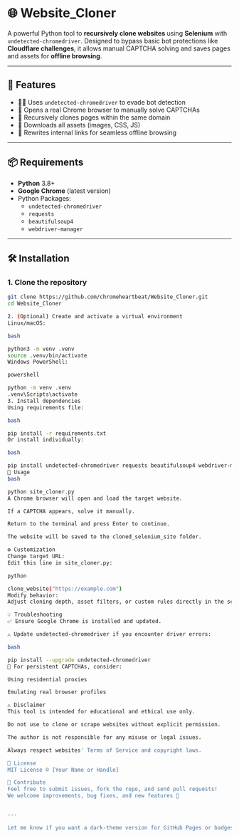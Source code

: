 # 🌐 Website_Cloner

A powerful Python tool to **recursively clone websites** using **Selenium** with `undetected-chromedriver`. Designed to bypass basic bot protections like **Cloudflare challenges**, it allows manual CAPTCHA solving and saves pages and assets for **offline browsing**.

---

## 🚀 Features

- 🕵️‍♂️ Uses `undetected-chromedriver` to evade bot detection
- 🧠 Opens a real Chrome browser to manually solve CAPTCHAs
- 🔄 Recursively clones pages within the same domain
- 🎨 Downloads all assets (images, CSS, JS)
- 🔗 Rewrites internal links for seamless offline browsing

---

## 📦 Requirements

- **Python** 3.8+
- **Google Chrome** (latest version)
- Python Packages:
  - `undetected-chromedriver`
  - `requests`
  - `beautifulsoup4`
  - `webdriver-manager`

---

## 🛠️ Installation

### 1. Clone the repository

```bash
git clone https://github.com/chromeheartbeat/Website_Cloner.git
cd Website_Cloner

2. (Optional) Create and activate a virtual environment
Linux/macOS:

bash

python3 -m venv .venv
source .venv/bin/activate
Windows PowerShell:

powershell

python -m venv .venv
.venv\Scripts\activate
3. Install dependencies
Using requirements file:

bash

pip install -r requirements.txt
Or install individually:

bash

pip install undetected-chromedriver requests beautifulsoup4 webdriver-manager
🧪 Usage
bash

python site_cloner.py
A Chrome browser will open and load the target website.

If a CAPTCHA appears, solve it manually.

Return to the terminal and press Enter to continue.

The website will be saved to the cloned_selenium_site folder.

⚙️ Customization
Change target URL:
Edit this line in site_cloner.py:

python

clone_website("https://example.com")
Modify behavior:
Adjust cloning depth, asset filters, or custom rules directly in the script.

💡 Troubleshooting
✅ Ensure Google Chrome is installed and updated.

⚠️ Update undetected-chromedriver if you encounter driver errors:

bash

pip install --upgrade undetected-chromedriver
🔐 For persistent CAPTCHAs, consider:

Using residential proxies

Emulating real browser profiles

⚠️ Disclaimer
This tool is intended for educational and ethical use only.

Do not use to clone or scrape websites without explicit permission.

The author is not responsible for any misuse or legal issues.

Always respect websites' Terms of Service and copyright laws.

📁 License
MIT License © [Your Name or Handle]

🙌 Contribute
Feel free to submit issues, fork the repo, and send pull requests!
We welcome improvements, bug fixes, and new features 🚀


---

Let me know if you want a dark-theme version for GitHub Pages or badges (e.g., Python version, license, last updated, etc.).
